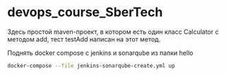 # devops_course_SberTech

Здесь простой maven-проект, в котором есть один класс Calculator с методом add, тест testAdd написан на этот метод.

Поднять docker compose с jenkins и sonarqube из папки hello
```bash
docker-compose --file jenkins-sonarqube-create.yml up
```
